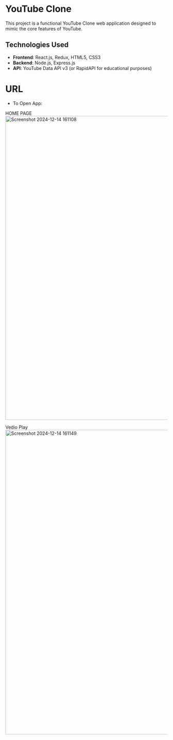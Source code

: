# YouTube Clone

This project is a functional YouTube Clone web application designed to mimic the core features of YouTube. 
## Technologies Used
- **Frontend**: React.js, Redux, HTML5, CSS3
- **Backend**: Node.js, Express.js
- **API**: YouTube Data API v3 (or RapidAPI for educational purposes)

# URL
- To Open App:

HOME PAGE
<img width="945" alt="Screenshot 2024-12-14 161108" src="https://github.com/user-attachments/assets/a36f8c22-bdbe-4792-87df-38cfe0ae3953" />

Vedio Play
<img width="947" alt="Screenshot 2024-12-14 161149" src="https://github.com/user-attachments/assets/d416f7a8-8906-4165-99b2-528e3702b1fd" />



